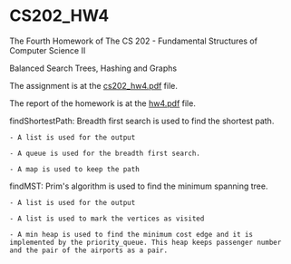 # CS202_HW4
The Fourth Homework of The CS 202 - Fundamental Structures of Computer Science II

Balanced Search Trees, Hashing and Graphs

The assignment is at the [cs202_hw4.pdf](cs202_hw4.pdf) file.

The report of the homework is at the [hw4.pdf](hw4.pdf) file.

findShortestPath: Breadth first search is used to find the shortest path.

	- A list is used for the output

	- A queue is used for the breadth first search.

	- A map is used to keep the path


findMST: Prim's algorithm is used to find the minimum spanning tree.

	- A list is used for the output

	- A list is used to mark the vertices as visited

	- A min heap is used to find the minimum cost edge and it is implemented by the priority_queue. This heap keeps passenger number and the pair of the airports as a pair.

